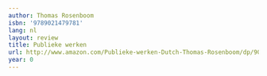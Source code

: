 ```yaml
---
author: Thomas Rosenboom
isbn: '9789021479781'
lang: nl
layout: review
title: Publieke werken
url: http://www.amazon.com/Publieke-werken-Dutch-Thomas-Rosenboom/dp/902147977X?SubscriptionId=0VMG0VFGBMRWVRA58R02&tag=ldvd-20&linkCode=xm2&camp=2025&creative=165953&creativeASIN=902147977X
year: 0
---
```


